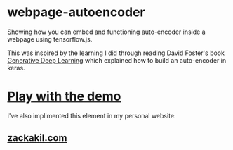 # webpage-autoencoder
Showing how you can embed and functioning auto-encoder inside a webpage using tensorflow.js.

This was inspired by the learning I did through reading David Foster's book [Generative Deep Learning](https://www.oreilly.com/library/view/generative-deep-learning/9781492041931/) which explained how to build an auto-encoder in keras.

# [Play with the demo](https://zackakil.github.io/webpage-autoencoder)

I've also implimented this element in my personal website: 
## [zackakil.com](https://zackakil.com)
